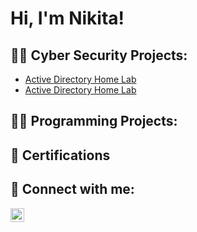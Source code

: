 <h1>Hi, I'm Nikita! 

<h2>👨‍💻 Cyber Security Projects:</h2>

- [Active Directory Home Lab](https://github.com/NikitaKerai/ActiveDirectoryLab/tree/main) 
- [Active Directory Home Lab](https://github.com/NikitaKerai/ActiveDirectoryLab/tree/main) 

<h2>👨‍💻 Programming Projects:</h2>


<h2>📄 Certifications </h2>


<h2> 🤳 Connect with me:</h2>


[<img align="left" alt="NikitaKerai | LinkedIn" width="22px" src="https://cdn.jsdelivr.net/npm/simple-icons@v3/icons/linkedin.svg" />][linkedin]


[linkedin]: https://www.linkedin.com/in/nikita-k-663293120/

<!--
**joshmadakor1/joshmadakor1** is a ✨ _special_ ✨ repository because its `README.md` (this file) appears on your GitHub profile.

Here are some ideas to get you started:

- 🔭 I’m currently working on ...
- 🌱 I’m currently learning ...
- 👯 I’m looking to collaborate on ...
- 🤔 I’m looking for help with ...
- 💬 Ask me about ...
- 📫 How to reach me: ...
- 😄 Pronouns: ...
- ⚡ Fun fact: ...
-->
